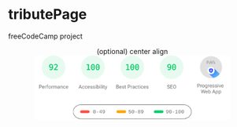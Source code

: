 # tributePage
freeCodeCamp project
<!-- https://pagespeed-insights.herokuapp.com/?url=https://sanishchirayath1.github.io/tributePage/ -->

<p align="center">	(optional) center align
    <a href="https://pagespeed-insights.herokuapp.com/?url=https://sanishchirayath1.github.io/tributePage/"><img src="download.svg" width="400px"></a>
</p>
